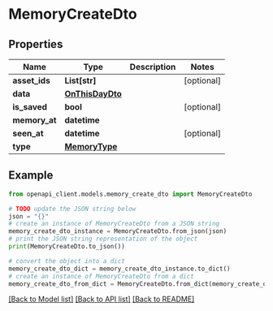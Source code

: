 # MemoryCreateDto


## Properties

Name | Type | Description | Notes
------------ | ------------- | ------------- | -------------
**asset_ids** | **List[str]** |  | [optional] 
**data** | [**OnThisDayDto**](OnThisDayDto.md) |  | 
**is_saved** | **bool** |  | [optional] 
**memory_at** | **datetime** |  | 
**seen_at** | **datetime** |  | [optional] 
**type** | [**MemoryType**](MemoryType.md) |  | 

## Example

```python
from openapi_client.models.memory_create_dto import MemoryCreateDto

# TODO update the JSON string below
json = "{}"
# create an instance of MemoryCreateDto from a JSON string
memory_create_dto_instance = MemoryCreateDto.from_json(json)
# print the JSON string representation of the object
print(MemoryCreateDto.to_json())

# convert the object into a dict
memory_create_dto_dict = memory_create_dto_instance.to_dict()
# create an instance of MemoryCreateDto from a dict
memory_create_dto_from_dict = MemoryCreateDto.from_dict(memory_create_dto_dict)
```
[[Back to Model list]](../README.md#documentation-for-models) [[Back to API list]](../README.md#documentation-for-api-endpoints) [[Back to README]](../README.md)


